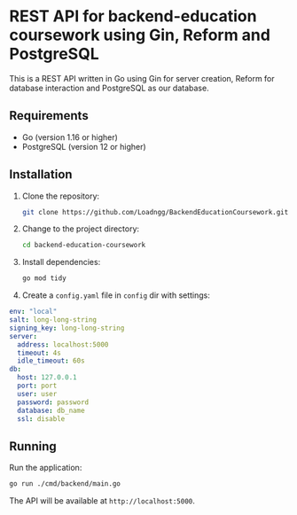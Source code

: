 # REST API for backend-education coursework using Gin, Reform and PostgreSQL

This is a REST API written in Go using Gin for server creation, Reform for database interaction and PostgreSQL as our
database.

## Requirements

- Go (version 1.16 or higher)
- PostgreSQL (version 12 or higher)

## Installation

1. Clone the repository:
    ```bash
    git clone https://github.com/Loadngg/BackendEducationCoursework.git backend-education-coursework
    ```
2. Change to the project directory:
    ```bash
    cd backend-education-coursework
    ```
3. Install dependencies:
    ```bash
    go mod tidy
    ```
4. Create a `config.yaml` file in `config` dir with settings:

```yaml
env: "local"
salt: long-long-string
signing_key: long-long-string
server:
  address: localhost:5000
  timeout: 4s
  idle_timeout: 60s
db:
  host: 127.0.0.1
  port: port
  user: user
  password: password
  database: db_name
  ssl: disable

```

## Running

Run the application:

```sh
go run ./cmd/backend/main.go
```

The API will be available at `http://localhost:5000`.
